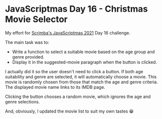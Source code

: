 # JavaScriptmas Day 16 - Christmas Movie Selector

My effort for [Scrimba's JavaScriptmas 2021](https://scrimba.com/learn/javascriptmas2021) Day 16 challenge.

The main task was to:

- Write a function to select a suitable movie based on the age group and genre provided.
- Display it in the suggested-movie paragraph when the button is clicked.

I actually did it so the user doesn't need to click a button. If both age suitability and genre are selected, it will automatically choose a movie. This movie is randomly chosen from those that match the age and genre criteria. The displayed movie name links to its IMDB page.

Clicking the button chooses a random movie, which ignores the age and genre selections.

And, obviously, I updated the movie list to suit my own tastes 😁
